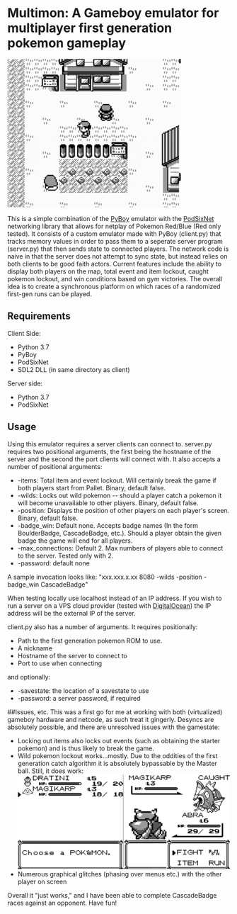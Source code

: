 # Multimon: A Gameboy emulator for multiplayer first generation pokemon gameplay

![](multichar.gif)

This is a simple combination of the [PyBoy](https://github.com/Baekalfen/PyBoy) emulator with the [PodSixNet](https://pypi.org/project/PodSixNet/) networking library that allows for netplay of Pokemon Red/Blue (Red only tested). It consists of a custom emulator made with PyBoy (client.py) that tracks memory values in order to pass them to a seperate server program (server.py) that then sends state to connected players. The network code is naive in that the server does not attempt to sync state, but instead relies on both clients to be good faith actors. Current features include the ability to display both players on the map, total event and item lockout, caught pokemon lockout, and win conditions based on gym victories.  The overall idea is to create a synchronous platform on which races of a randomized first-gen runs can be played.

## Requirements
Client Side:


* Python 3.7
* PyBoy
* PodSixNet
* SDL2 DLL (in same directory as client)


Server side:


* Python 3.7
* PodSixNet


## Usage
Using this emulator requires a server clients can connect to. server.py requires two positional arguments, the first being the hostname of the server and the second the port clients will connect with. It also accepts a number of positional arguments:


* -items: Total item and event lockout. Will certainly break the game if both players start from Pallet. Binary, default false.
* -wilds: Locks out wild pokemon -- should a player catch a pokemon it will become unavailable to other players. Binary, default false.
* -position: Displays the position of other players on each player's screen. Binary, default false.
* -badge_win: Default none. Accepts badge names (In the form BoulderBadge, CascadeBadge, etc.). Should a player obtain the given badge the game will end for all players.
* -max_connections: Default 2. Max numbers of players able to connect to the server. Tested only with 2.
* -password: default none


A sample invocation looks like: "xxx.xxx.x.xx 8080 -wilds -position -badge_win CascadeBadge"


When testing locally use localhost instead of an IP address. If you wish to run a server on a VPS cloud provider (tested with [DigitalOcean](digitalocean.com)) the IP address will be the external IP of the server.


client.py also has a number of arguments. It requires positionally:

* Path to the first generation pokemon ROM to use.
* A nickname
* Hostname of the server to connect to
* Port to use when connecting


and optionally:

* -savestate: the location of a savestate to use
* -password: a server password, if required

##Issues, etc.
This was a first go for me at working with both (virtualized) gameboy hardware and netcode, as such treat it gingerly. Desyncs are absolutely possible, and there are unresolved issues with the gamestate:

* Locking out items also locks out events (such as obtaining the starter pokemon) and is thus likely to break the game.
* Wild pokemon lockout works...mostly. Due to the oddities of the first generation catch algorithm it is absolutely bypassable by the Master ball. Still, it does work:
![catch lockout](catchlockout.png)
* Numerous graphical glitches (phasing over menus etc.) with the other player on screen


Overall it "just works," and I have been able to complete CascadeBadge races against an opponent. Have fun!